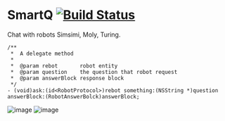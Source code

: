 # SmartQ [![Build Status](https://travis-ci.org/liuwin7/SmartQ.svg?branch=master)](https://travis-ci.org/liuwin7/SmartQ)
Chat with robots Simsimi, Moly, Turing. 
```
/**
 *  A delegate method
 *
 *  @param rebot       robot entity
 *  @param question    the question that robot request
 *  @param answerBlock response block
 */
- (void)ask:(id<RobotProtocol>)rebot something:(NSString *)question answerBlock:(RobotAnswerBolck)answerBlock;
```

![image](https://github.com/liuwin7/SmartQ/blob/master/screen001.png) ![image](https://github.com/liuwin7/SmartQ/blob/master/screen002.png)
